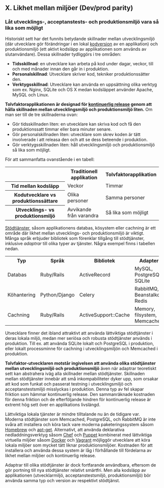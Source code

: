 ## X. Likhet mellan miljöer (Dev/prod parity)
### Låt utvecklings-, acceptanstests- och produktionsmiljö vara så lika som möjligt

Historiskt sett har det funnits betydande skillnader mellan utvecklingsmiljö (där utvecklare gör förändringar i en lokal [kodversion](./codebase) av en applikation) och produktionsmiljö (ett aktivt kodsläpp av applikationen som används av slutanvändare). Dessa skillnader tydliggörs i tre områden: 

* **Tidsskillnad**: en utvecklare kan arbeta på kod under dagar, veckor, till och med månader innan den går in i produktion.
* **Personalskillnad**: Utvecklare skriver kod, tekniker produktionssätter den.
* **Verktygsskillnad**: Utvecklare kan använda en uppsättning olika verktyg som ex. Nginx, SQLite och OS X medan kodsläppet använder Apache, MySQL och Linux.

**Tolvfaktorapplikationen är designad för [kontinuerlig release](http://avc.com/2011/02/continuous-deployment/) genom att hålla skillnaden mellan utvecklingsmiljö och produktionsmiljö liten.** Om man ser till de tre skillnaderna ovan:

* Gör tidsskillnaden liten: en utvecklare kan skriva kod och få den produktionssatt timmar eller bara minuter senare.
* Gör personalskillnaden liten: utvecklare som skrev koden är tätt involverade i att releasa den och att se dess beteende i produktion.
* Gör verktygsskillnaden liten: håll utvecklingsmiljö och produktionsmiljö så lika som möjligt.

För att sammanfatta ovanstående i en tabell:

<table>
  <tr>
    <th></th>
    <th>Traditionell applikation</th>
    <th>Tolvfaktorapplikation</th>
  </tr>
  <tr>
    <th>Tid mellan kodsläpp</th>
    <td>Veckor</td>
    <td>Timmar</td>
  </tr>
  <tr>
    <th>Kodutvecklare vs produktionssättare</th>
    <td>Olika personer</td>
    <td>Samma personer</td>
  </tr>
  <tr>
    <th>Utvecklings- vs produktionsmiljö</th>
    <td>Avvikande från varandra</td>
    <td>Så lika som möjligt</td>
  </tr>
</table>

[Stödtjänster](./backing-services), såsom applikationens databas, kösystem eller cachning är ett område där likhet mellan utvecklings- och produktionsmiljö är viktigt. Många språk erbjuder bibliotek som förenklar tillgång till stödtjänster, inklusive *adaptrar* till olika typer av tjänster. Några exempel finns i tabellen nedan.

<table>
  <tr>
    <th>Typ</th>
    <th>Språk</th>
    <th>Bibliotek</th>
    <th>Adapter</th>
  </tr>
  <tr>
    <td>Databas</td>
    <td>Ruby/Rails</td>
    <td>ActiveRecord</td>
    <td>MySQL, PostgreSQL, SQLite</td>
  </tr>
  <tr>
    <td>Köhantering</td>
    <td>Python/Django</td>
    <td>Celery</td>
    <td>RabbitMQ, Beanstalkd, Redis</td>
  </tr>
  <tr>
    <td>Cachning</td>
    <td>Ruby/Rails</td>
    <td>ActiveSupport::Cache</td>
    <td>Memory, filsystem, Memcached</td>
  </tr>
</table>

Utvecklare finner det ibland attraktivt att använda lättviktiga stödtjänster i deras lokala miljö, medan mer seriösa och robusta stödtjänster används i produktion. Till ex. att använda SQLite lokalt och PostgreSQL i produktion, eller lokalt processminne för cachning i utvecklingsmiljön och Memcached i produktion.

**Tolvfaktor-utvecklaren motstår ingivelsen att använda olika stödtjänster mellan utvecklingsmiljö och produktionsmiljö** även när adaptrar teoretiskt sett kan abstrahera iväg alla skillnader mellan stödtjänster. Skillnaden mellan stödtjänster innebär att små inkompabiliteter dyker upp, som orsakar att kod som funkat och passerat testning i utvecklingsmiljö och acceptanstestsmiljö misslyckas i produktion. Denna typ av fel skapar friktion som hämmar kontinuerlig release. Den sammanräknade kostnaden för denna friktion och de efterföljande hindren för kontinuerlig release är extremt hög sett över en applikations livslängd.

Lättviktiga lokala tjänster är mindre tilltalande nu än de tidigare var. Moderna stödtjänster som Memcached, PostgreSQL, och RabbitMQ är inte svåra att installera och köra tack vare moderna paketeringssystem såsom [Homebrew](http://mxcl.github.com/homebrew/) och [apt-get](https://help.ubuntu.com/community/AptGet/Howto).  Alternativt, att använda deklarativa nedladdningsverktyg såsom [Chef](http://www.opscode.com/chef/) och [Puppet](http://docs.puppetlabs.com/) kombinerat med lättviktiga virtuella miljöer såsom [Docker](https://www.docker.com/) och [Vagrant](http://vagrantup.com/) möjliggör utvecklare att köra lokala miljöer som mycket tätt liknar produktionsmiljöer. Kostnaden för att installera och använda dessa system är låg i förhållande till fördelarna av likhet mellan miljöer och kontinuerlig release. 

Adaptrar till olika stödtjänster är dock fortfarande användbara, eftersom de gör portning till nya stödtjänster relativt smärtfri. Men alla kodsläpp av applikationen (utvecklarmiljö, acceptanstestsmiljö, produktionsmiljö) bör använda samma typ och version av respektivt stödtjänst.
